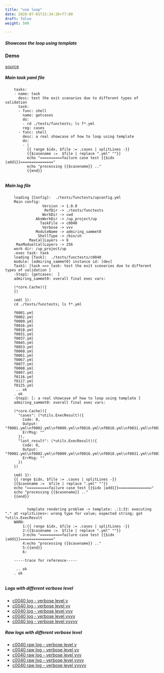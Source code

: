 ```yaml
---
title: "use loop"
date: 2020-07-01T15:34:26+77:00
draft: false
weight: 500

---
```


##### Showcase the loop using template


### Demo








[source](https://github.com/upcmd/up/blob/master/tests/functests/c0040.yml)

##### Main task yaml file
```
    tasks:
    - name: task
      desc: test the exit scenarios due to different types of validation
      task:
      - func: shell
        name: getcases
        do:
        - cd ./tests/functests; ls f*.yml
        reg: cases
      - func: shell
        desc: a real showcase of how to loop using template
        do:
        - |
          {{ range $idx, $file := .cases | splitLines -}}
          {{$casename :=  $file | replace ".yml" ""}}
          echo "==========failure case test {{$idx |add1}}==============="
          echo "processing {{$casename}} .."
          {{end}}
    
```
##### Main log file
```
    loading [Config]:  ./tests/functests/upconfig.yml
    Main config:
                 Version -> 1.0.0
                  RefDir -> ./tests/functests
                 WorkDir -> cwd
              AbsWorkDir -> /up_project/up
                TaskFile -> c0040
                 Verbose -> vvv
              ModuleName -> admiring_sammet0
               ShellType -> /bin/sh
           MaxCallLayers -> 8
     MaxModuelCallLayers -> 256
    work dir: /up_project/up
    -exec task: task
    loading [Task]:  ./tests/functests/c0040
    module: [admiring_sammet0] instance id: [dev]
    Task1: [task ==> task: test the exit scenarios due to different types of validation ]
    -Step1: [getcases:  ]
    admiring_sammet0: overall final exec vars:
    
    (*core.Cache)({
    })
    
    cmd( 1):
    cd ./tests/functests; ls f*.yml
    
    f0001.yml
    f0002.yml
    f0009.yml
    f0016.yml
    f0018.yml
    f0031.yml
    f0037.yml
    f0045.yml
    f0053.yml
    f0060.yml
    f0061.yml
    f0067.yml
    f0077.yml
    f0088.yml
    f0097.yml
    f0116.yml
    f0117.yml
    f0125.yml
     .. ok
    . ok
    -Step2: [: a real showcase of how to loop using template ]
    admiring_sammet0: overall final exec vars:
    
    (*core.Cache)({
      "cases": (*utils.ExecResult)({
        Code: 0,
        Output: "f0001.yml\nf0002.yml\nf0009.yml\nf0016.yml\nf0018.yml\nf0031.yml\nf0037.yml\nf0045.yml\nf0053.yml\nf0060.yml\nf0061.yml\nf0067.yml\nf0077.yml\nf0088.yml\nf0097.yml\nf0116.yml\nf0117.yml\nf0125.yml",
        ErrMsg: ""
      }),
      "last_result": (*utils.ExecResult)({
        Code: 0,
        Output: "f0001.yml\nf0002.yml\nf0009.yml\nf0016.yml\nf0018.yml\nf0031.yml\nf0037.yml\nf0045.yml\nf0053.yml\nf0060.yml\nf0061.yml\nf0067.yml\nf0077.yml\nf0088.yml\nf0097.yml\nf0116.yml\nf0117.yml\nf0125.yml",
        ErrMsg: ""
      })
    })
    
    cmd( 1):
    {{ range $idx, $file := .cases | splitLines -}}
    {{$casename :=  $file | replace ".yml" ""}}
    echo "==========failure case test {{$idx |add1}}==============="
    echo "processing {{$casename}} .."
    {{end}}
    
    
          template rendering problem -> template: .:1:33: executing "." at <splitLines>: wrong type for value; expected string; got *utils.ExecResult
    WARN:
        1:{{ range $idx, $file := .cases | splitLines -}}
        2:{{$casename :=  $file | replace ".yml" ""}}
        3:echo "==========failure case test {{$idx |add1}}==============="
        4:echo "processing {{$casename}} .."
        5:{{end}}
        6:
    
    -----trace for reference-----
    
     .. ok
    . ok
    
```


##### Logs with different verbose level
* [c0040 log - verbose level v](../../logs/c0040_v)
* [c0040 log - verbose level vv](../../logs/c0040_vv)
* [c0040 log - verbose level vvv](../../logs/c0040_vvvv)
* [c0040 log - verbose level vvvv](../../logs/c0040_vvvv)
* [c0040 log - verbose level vvvvv](../../logs/c0040_vvvvv)

##### Raw logs with different verbose level
* [c0040 raw log - verbose level v](../../reflogs/c0040_v.log)
* [c0040 raw log - verbose level vv](../../reflogs/c0040_vv.log)
* [c0040 raw log - verbose level vvv](../../reflogs/c0040_vvv.log)
* [c0040 raw log - verbose level vvvv](../../reflogs/c0040_vvvv.log)
* [c0040 raw log - verbose level vvvvv](../../reflogs/c0040_vvvvv.log)







